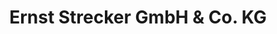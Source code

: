 ---
title: "Ernst Strecker GmbH & Co. KG"
url: /deisslingen/ernst-strecker-gmbh-und-co-kg/
shop: Großhandel
---